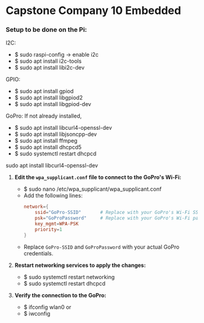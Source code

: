 # Capstone Company 10 Embedded
### Setup to be done on the Pi:
I2C:
- $ sudo raspi-config -> enable i2c
- $ sudo apt install i2c-tools
- $ sudo apt install libi2c-dev

GPIO:
- $ sudo apt install gpiod
- $ sudo apt install libgpiod2
- $ sudo apt install libgpiod-dev

GoPro:
If not already installed,
- $ sudo apt install libcurl4-openssl-dev
- $ sudo apt install libjsoncpp-dev
- $ sudo apt install ffmpeg
- $ sudo apt install dhcpcd5
- $ sudo systemctl restart dhcpcd

sudo apt install libcurl4-openssl-dev
1. **Edit the `wpa_supplicant.conf` file to connect to the GoPro's Wi-Fi:**
   - $ sudo nano /etc/wpa_supplicant/wpa_supplicant.conf
   - Add the following lines:
     ```conf
     network={
         ssid="GoPro-SSID"       # Replace with your GoPro's Wi-Fi SSID
         psk="GoProPassword"     # Replace with your GoPro's Wi-Fi password
         key_mgmt=WPA-PSK
         priority=1
     }
     ```
   - Replace `GoPro-SSID` and `GoProPassword` with your actual GoPro credentials.

2. **Restart networking services to apply the changes:**
   - $ sudo systemctl restart networking
   - $ sudo systemctl restart dhcpcd

3. **Verify the connection to the GoPro:**
   - $ ifconfig wlan0
   or
   - $ iwconfig